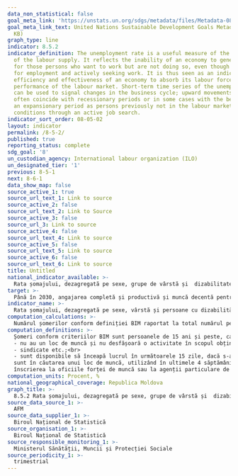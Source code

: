 ```yaml
---
data_non_statistical: false
goal_meta_link: 'https://unstats.un.org/sdgs/metadata/files/Metadata-08-05-02.pdf '
goal_meta_link_text: United Nations Sustainable Development Goals Metadata (PDF 383
  KB)
graph_type: line
indicator: 8.5.2
indicator_definition: The unemployment rate is a useful measure of the underutilization
  of the labour supply. It reflects the inability of an economy to generate employment
  for those persons who want to work but are not doing so, even though they are available
  for employment and actively seeking work. It is thus seen as an indicator of the
  efficiency and effectiveness of an economy to absorb its labour force and of the
  performance of the labour market. Short-term time series of the unemployment rate
  can be used to signal changes in the business cycle; upward movements in the indicator
  often coincide with recessionary periods or in some cases with the beginning of
  an expansionary period as persons previously not in the labour market begin to test
  conditions through an active job search.
indicator_sort_order: 08-05-02
layout: indicator
permalink: /8-5-2/
published: true
reporting_status: complete
sdg_goal: '8'
un_custodian_agency: International labour organization (ILO)
un_designated_tier: '1'
previous: 8-5-1
next: 8-6-1
data_show_map: false
source_active_1: true
source_url_text_1: Link to source
source_active_2: false
source_url_text_2: Link to Source
source_active_3: false
source_url_3: Link to source
source_active_4: false
source_url_text_4: Link to source
source_active_5: false
source_url_text_5: Link to source
source_active_6: false
source_url_text_6: Link to source
title: Untitled
national_indicator_available: >-
  Rata șomajului, dezagregată pe sexe, grupe de vârstă și  dizabilitate
target: >-
  Până în 2030, angajarea completă și productivă și muncă decentă pentru toate femeile și toți bărbații, inclusiv pentru tineri și persoanele cu dizabilități, precum și remunerarea egală pentru munca de valoare egală
indicator_name: >-
  Rata șomajului, dezagregată pe sexe, vârstă și persoane cu dizabilități
computation_calculations: >-
  Numărul șomerilor conform definiției BIM raportat la total numărul persoanelor ocupate plus șomerii (forța de muncă), exprimată procentual.
computation_definitions: >-
  Șomeri conform criteriilor BIM sunt persoanele de 15 ani și peste, care în cursul perioadei de referință îndeplinesc simultan următoarele condiții:<br> 
  - nu au un loc de muncă și nu desfășoară o activitate în scopul obținerii unor venituri;<br> 
  - sindicate etc.;<br> 
  - sunt disponibile să înceapă lucrul în următoarele 15 zile, dacă s-ar găsi imediat un loc de muncă.<br> 
  sunt în căutarea unui loc de muncă, utilizând în ultimele 4 săptămâni diverse metode pentru a-l găsi: <br> 
  înscrierea la oficiile forței de muncă sau la agenții particulare de plasare, acțiuni pentru a începe o activitate pe cont propriu, publicarea de anunțuri și răspunsuri la anunțuri, apel la prieteni, rude, colegi.
computation_units: Procent, %
national_geographical_coverage: Republica Moldova
graph_title: >-
  8.5.2 Rata șomajului, dezagregată pe sexe, grupe de vârstă și  dizabilitate
source_data_source_1: >-
  AFM
source_data_supplier_1: >-
  Biroul Național de Statistică
source_organisation_1: >-
  Biroul Național de Statistică
source_responsible_monitoring_1: >-
  Ministerul Sănătății, Muncii și Protecției Sociale
source_periodicity_1: >-
  trimestrial
---
```

